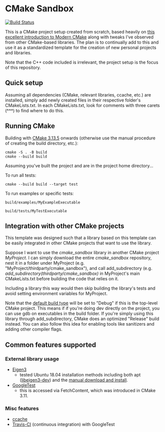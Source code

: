 # CMake Sandbox
[![Build Status](https://travis-ci.com/tedklin/cmake_sandbox.svg?branch=master)](https://travis-ci.com/tedklin/cmake_sandbox)

This is a CMake project setup created from scratch, based heavily on [this excellent introduction to Modern CMake](https://cliutils.gitlab.io/modern-cmake/) along with tweaks I've observed from other CMake-based libraries.
The plan is to continually add to this and use it as a standardized template for the creation of new personal projects and libraries.

Note that the C++ code included is irrelevant, the project setup is the focus of this repository.


## Quick setup

Assuming all dependencies (CMake, relevant libraries, ccache, etc.) are installed, simply add newly created files in their respective folder's CMakeLists.txt. In each CMakeLists.txt, look for comments with three carets (**^^^**) to find where to do this.


## Running CMake

Building with [CMake 3.13.5](https://cmake.org/cmake/help/v3.13/manual/cmake.1.html) onwards (otherwise use the manual procedure of creating the build directory, etc.):
~~~
cmake -S . -B build
cmake --build build
~~~

Assuming you've built the project and are in the project home directory...

To run all tests:
~~~
cmake --build build --target test
~~~

To run examples or specific tests:
~~~
build/examples/MyExampleExecutable

build/tests/MyTestExecutable
~~~


## Integration with other CMake projects

This template was designed such that a library based on this template can be easily integrated in other CMake projects that want to use the library.

Suppose I want to use the *cmake_sandbox* library in another CMake project *MyProject*. I can simply download the entire *cmake_sandbox* repository, nest it in a folder under MyProject (e.g. "MyProject/thirdparty/cmake_sandbox"), and call add_subdirectory (e.g. *add_subdirectory(thirdparty/cmake_sandbox)* in MyProject's main CMakeLists.txt before building the code that relies on it.

Including a library this way would then skip building the library's tests and avoid setting environment variables for MyProject.

Note that the [default build type](https://cmake.org/cmake/help/v3.11/variable/CMAKE_BUILD_TYPE.html) will be set to "Debug" if this is the top-level CMake project. This means if if you're doing dev directly on the project, you can use gdb on executables in the build folder. If you're simply using this library through add_subdirectory, CMake does an optimized "Release" build instead. You can also follow this idea for enabling tools like sanitizers and adding other compiler flags.


## Common features supported

### External library usage
- [Eigen3](https://eigen.tuxfamily.org/dox/TopicCMakeGuide.html) 
  - tested Ubuntu 18.04 installation methods including both apt ([libeigen3-dev](https://packages.ubuntu.com/bionic/libeigen3-dev)) and the [manual download and install](http://eigen.tuxfamily.org/index.php?title=Main_Page).
- [GoogleTest](https://github.com/google/googletest)
  - this is accessed via FetchContent, which was introduced in CMake 3.11.

### Misc features
- [ccache](https://github.com/ccache/ccache)
- [Travis-CI](https://travis-ci.com/github/tedklin/cmake_sandbox) (continuous integration) with GoogleTest
